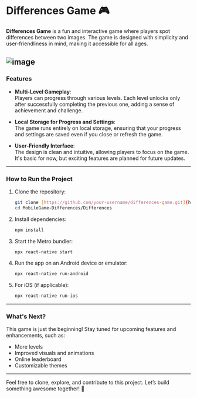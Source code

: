 # Differences Game 🎮  

**Differences Game** is a fun and interactive game where players spot differences between two images. The game is designed with simplicity and user-friendliness in mind, making it accessible for all ages.  

![image](https://github.com/user-attachments/assets/14bd9241-dcd3-4d6e-961d-079d1ec6fde8)
---

### **Features**  

- **Multi-Level Gameplay**:  
  Players can progress through various levels. Each level unlocks only after successfully completing the previous one, adding a sense of achievement and challenge.  

- **Local Storage for Progress and Settings**:  
  The game runs entirely on local storage, ensuring that your progress and settings are saved even if you close or refresh the game.  

- **User-Friendly Interface**:  
  The design is clean and intuitive, allowing players to focus on the game. It's basic for now, but exciting features are planned for future updates.  

---

### **How to Run the Project**  

1. Clone the repository:  
   ```bash
   git clone [https://github.com/your-username/differences-game.git](https://github.com/WELF9I/MobileGame-Differences.git)
   cd MobileGame-Differences/Differences
   ```  

2. Install dependencies:  
   ```bash
   npm install
   ```  

3. Start the Metro bundler:  
   ```bash
   npx react-native start
   ```  

4. Run the app on an Android device or emulator:  
   ```bash
   npx react-native run-android
   ```  

5. For iOS (if applicable):  
   ```bash
   npx react-native run-ios
   ```  

---

### **What's Next?**  
This game is just the beginning! Stay tuned for upcoming features and enhancements, such as:  
- More levels  
- Improved visuals and animations  
- Online leaderboard  
- Customizable themes  

---

Feel free to clone, explore, and contribute to this project. Let’s build something awesome together! 🚀  
